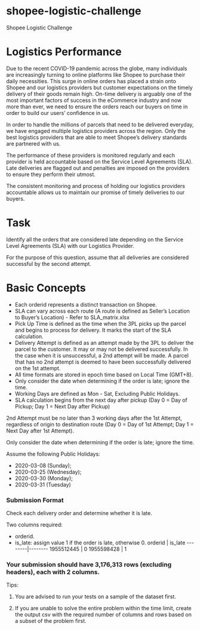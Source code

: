 # shopee-logistic-challenge
Shopee Logistic Challenge

# Logistics Performance
Due to the recent COVID-19 pandemic across the globe, many individuals are increasingly turning to online platforms like Shopee to purchase their daily necessities. This surge in online orders has placed a strain onto Shopee and our logistics providers but customer expectations on the timely delivery of their goods remain high. On-time delivery is arguably one of the most important factors of success in the eCommerce industry and now more than ever, we need to ensure the orders reach our buyers on time in order to build our users’ confidence in us.

In order to handle the millions of parcels that need to be delivered everyday, we have engaged multiple logistics providers across the region. Only the best logistics providers that are able to meet Shopee’s delivery standards are partnered with us.

The performance of these providers is monitored regularly and each provider is held accountable based on the Service Level Agreements (SLA). Late deliveries are flagged out and penalties are imposed on the providers to ensure they perform their utmost.

The consistent monitoring and process of holding our logistics providers accountable allows us to maintain our promise of timely deliveries to our buyers.

# Task
Identify all the orders that are considered late depending on the Service Level Agreements (SLA) with our Logistics Provider.

For the purpose of this question, assume that all deliveries are considered successful by the second attempt.

# Basic Concepts
* Each orderid represents a distinct transaction on Shopee.
* SLA can vary across each route (A route is defined as Seller’s Location to Buyer’s Location) - Refer to SLA_matrix.xlsx
* Pick Up Time is defined as the time when the 3PL picks up the parcel and begins to process for delivery. It marks the start of the SLA calculation.
* Delivery Attempt is defined as an attempt made by the 3PL to deliver the parcel to the customer. It may or may not be delivered successfully. In the case when it is unsuccessful, a 2nd attempt will be made. A parcel that has no 2nd attempt is deemed to have been successfully delivered on the 1st attempt.
* All time formats are stored in epoch time based on Local Time (GMT+8).
* Only consider the date when determining if the order is late; ignore the time.
* Working Days are defined as Mon - Sat, Excluding Public Holidays.
* SLA calculation begins from the next day after pickup (Day 0 = Day of Pickup; Day 1 = Next Day after Pickup)

2nd Attempt must be no later than 3 working days after the 1st Attempt, regardless of origin to destination route
(Day 0 = Day of 1st Attempt; Day 1 = Next Day after 1st Attempt).

Only consider the date when determining if the order is late; ignore the time.

Assume the following Public Holidays: 

- 2020-03-08 (Sunday);
- 2020-03-25 (Wednesday);
- 2020-03-30 (Monday);
- 2020-03-31 (Tuesday)

### Submission Format
Check each delivery order and determine whether it is late.

Two columns required:

* orderid.
* is_late: assign value 1 if the order is late, otherwise 0.
orderid | is_late
--------|--------
1955512445 | 0
1955598428 | 1

### Your submission should have 3,176,313 rows (excluding headers), each with 2 columns.

Tips:
1) You are advised to run your tests on a sample of the dataset first.

2) If you are unable to solve the entire problem within the time limit, create the output csv with the required number of columns and rows based on a subset of the problem first.
